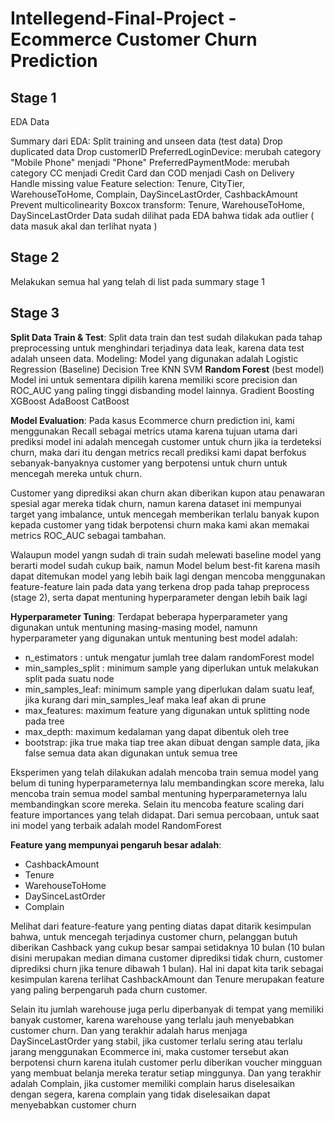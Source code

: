 # Intellegend-Final-Project - Ecommerce Customer Churn Prediction
## Stage 1
EDA Data

Summary dari EDA:
Split training and unseen data (test data)
Drop duplicated data
Drop customerID
PreferredLoginDevice: merubah category "Mobile Phone" menjadi "Phone"
PreferredPaymentMode: merubah category CC menjadi Credit Card dan COD menjadi Cash on Delivery
Handle missing value
Feature selection: Tenure, CityTier, WarehouseToHome, Complain, DaySinceLastOrder, CashbackAmount
Prevent multicolinearity
Boxcox transform: Tenure, WarehouseToHome, DaySinceLastOrder
Data sudah dilihat pada EDA bahwa tidak ada outlier ( data masuk akal dan terlihat nyata )

## Stage 2
Melakukan semua hal yang telah di list pada summary stage 1

## Stage 3
**Split Data Train & Test**: Split data train dan test sudah dilakukan pada tahap preprocessing untuk menghindari terjadinya data leak, karena data test adalah unseen data.
Modeling: Model yang digunakan adalah 
Logistic Regression (Baseline)
Decision Tree
KNN
SVM
**Random Forest** (best model) Model ini untuk sementara dipilih karena memiliki score precision dan ROC_AUC yang paling tinggi disbanding model lainnya.
Gradient Boosting
XGBoost
AdaBoost
CatBoost

**Model Evaluation**: 
Pada kasus Ecommerce churn prediction ini, kami menggunakan Recall sebagai metrics utama karena tujuan utama dari prediksi model ini adalah mencegah customer untuk churn jika ia terdeteksi churn, maka dari itu dengan metrics recall prediksi kami dapat berfokus sebanyak-banyaknya customer yang berpotensi untuk churn untuk mencegah mereka untuk churn.

Customer yang diprediksi akan churn akan diberikan kupon atau penawaran spesial agar mereka tidak churn, namun karena dataset ini mempunyai target yang imbalance, untuk mencegah memberikan terlalu banyak kupon kepada customer yang tidak berpotensi churn maka kami akan memakai metrics ROC_AUC sebagai tambahan.

Walaupun model yangn sudah di train sudah melewati baseline model yang berarti model sudah cukup baik, namun Model belum best-fit karena masih dapat ditemukan model yang lebih baik lagi dengan mencoba menggunakan feature-feature lain pada data yang terkena drop pada tahap preprocess (stage 2), serta dapat mentuning hyperparameter dengan lebih baik lagi

**Hyperparameter Tuning**: Terdapat beberapa hyperparameter yang digunakan untuk mentuning masing-masing model, namunn hyperparameter yang digunakan untuk mentuning best model adalah:
- n_estimators : untuk mengatur jumlah tree dalam randomForest model
- min_samples_split : minimum sample yang diperlukan untuk melakukan split pada suatu node
- min_samples_leaf: minimum sample yang diperlukan dalam suatu leaf, jika kurang dari min_samples_leaf maka leaf akan di prune
- max_features: maximum feature yang digunakan untuk splitting node pada tree
- max_depth: maximum kedalaman yang dapat dibentuk oleh tree
- bootstrap: jika true maka tiap tree akan dibuat dengan sample data, jika false semua data akan digunakan untuk semua tree

Eksperimen yang telah dilakukan adalah mencoba train semua model yang belum di tuning hyperparameternya lalu membandingkan score mereka, lalu mencoba train semua model sambal mentuning hyperparameternya lalu membandingkan score mereka. Selain itu mencoba feature scaling dari feature importances yang telah didapat. Dari semua percobaan, untuk saat ini model yang terbaik adalah model RandomForest

**Feature yang mempunyai pengaruh besar adalah**:
- CashbackAmount
- Tenure
- WarehouseToHome
- DaySinceLastOrder
- Complain

Melihat dari feature-feature yang penting diatas dapat ditarik kesimpulan bahwa, untuk mencegah terjadinya customer churn, pelanggan butuh diberikan Cashback yang cukup besar sampai setidaknya 10 bulan (10 bulan disini merupakan median dimana customer diprediksi tidak churn, customer diprediksi churn jika tenure dibawah 1 bulan). Hal ini dapat kita tarik sebagai kesimpulan karena terlihat CashbackAmount dan Tenure merupakan feature yang paling berpengaruh pada churn customer. 

Selain itu jumlah warehouse juga perlu diperbanyak di tempat yang memiliki banyak customer, karena warehouse yang terlalu jauh menyebabkan customer churn. Dan yang terakhir adalah harus menjaga DaySinceLastOrder yang stabil, jika customer terlalu sering atau terlalu jarang menggunakan Ecommerce ini, maka customer tersebut akan berpotensi churn karena itulah customer perlu diberikan voucher mingguan yang membuat belanja mereka teratur setiap minggunya. Dan yang terakhir adalah Complain, jika customer memiliki complain harus diselesaikan dengan segera, karena complain yang tidak diselesaikan dapat menyebabkan customer churn

